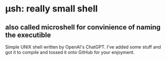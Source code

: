 # μsh: really small shell
## also called microshell for convinience of naming the executible

Simple UNIX shell written by OpenAI's ChatGPT. I've added some stuff and got it to compile and tossed it onto GitHub for your enjoyment.